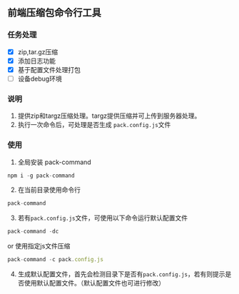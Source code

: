 ## 前端压缩包命令行工具

### 任务处理
- [x] zip,tar.gz压缩
- [x] 添加日志功能
- [x] 基于配置文件处理打包
- [ ] 设备debug环境

### 说明
1. 提供zip和targz压缩处理。targz提供压缩并可上传到服务器处理。 
2. 执行一次命令后，可处理是否生成 `pack.config.js`文件

### 使用
1. 全局安装 pack-command
```js
npm i -g pack-command
```

2. 在当前目录使用命令行
```js
pack-command 
```

3. 若有`pack.config.js`文件，可使用以下命令运行默认配置文件
```js
pack-command -dc
```
or  使用指定js文件压缩
```js
pack-command -c pack.config.js
```
4. 生成默认配置文件，首先会检测目录下是否有`pack.config.js`，若有则提示是否使用默认配置文件。（默认配置文件也可进行修改）